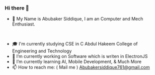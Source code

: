 ### Hi there 👋

- 👋 My Name is Abubaker Siddique, I am an Computer and Mech Enthusiast. 

<br/>

- 🎓 I'm currently studying CSE in C Abdul Hakeem College of Engineering and Technology
- 🔭 I’m currently working on Software which is writen in ElectronJS
- 🌱 I’m currently learning AI, Mobile Development, & Much More
- 📫 How to reach me: ( Mail me ) Abubakersiddique761@gmail.com
